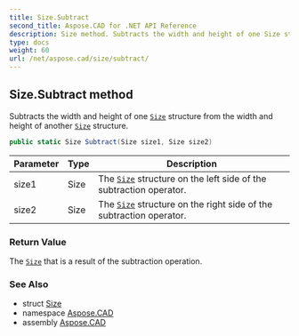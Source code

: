 ```yaml
---
title: Size.Subtract
second_title: Aspose.CAD for .NET API Reference
description: Size method. Subtracts the width and height of one Size structure from the width and height of another Size structure
type: docs
weight: 60
url: /net/aspose.cad/size/subtract/
---
```

## Size.Subtract method

Subtracts the width and height of one [`Size`](../) structure from the width and height of another [`Size`](../) structure.

```csharp
public static Size Subtract(Size size1, Size size2)
```

| Parameter | Type | Description |
| --- | --- | --- |
| size1 | Size | The [`Size`](../) structure on the left side of the subtraction operator. |
| size2 | Size | The [`Size`](../) structure on the right side of the subtraction operator. |

### Return Value

The [`Size`](../) that is a result of the subtraction operation.

### See Also

* struct [Size](../)
* namespace [Aspose.CAD](../../../aspose.cad/)
* assembly [Aspose.CAD](../../../)


